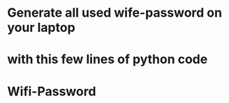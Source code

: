 # Generate all used wife-password on your laptop
# with this few lines of python code
# Wifi-Password

